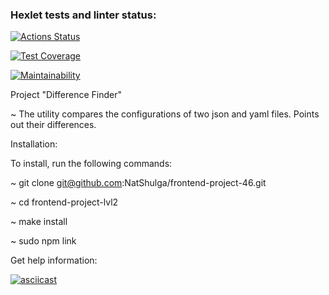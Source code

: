 ### Hexlet tests and linter status:
[![Actions Status](https://github.com/NatShulga/frontend-project-46/actions/workflows/hexlet-check.yml/badge.svg)](https://github.com/NatShulga/frontend-project-46/actions)

[![Test Coverage](https://api.codeclimate.com/v1/badges/d5166dd045831b3b5f5d/test_coverage)](https://codeclimate.com/github/NatShulga/frontend-project-46/test_coverage)

[![Maintainability](https://api.codeclimate.com/v1/badges/d5166dd045831b3b5f5d/maintainability)](https://codeclimate.com/github/NatShulga/frontend-project-46/maintainability)

Project "Difference Finder"

~ The utility compares the configurations of two json and yaml files. Points out their differences.


Installation:

To install, run the following commands:

~ git clone git@github.com:NatShulga/frontend-project-46.git

~ cd frontend-project-lvl2

~ make install

~ sudo npm link


Get help information:

[![asciicast](https://asciinema.org/a/UVLqfAFS6jImrmlQPD1R1xmvG.svg)](https://asciinema.org/a/UVLqfAFS6jImrmlQPD1R1xmvG)